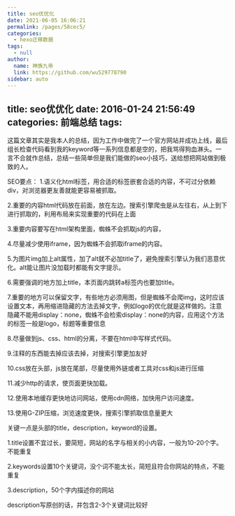 ```yaml
---
title: seo优优化
date: 2021-06-05 16:06:21
permalink: /pages/58cec5/
categories: 
  - hexo迁移数据
tags: 
  - null
author: 
  name: 神族九帝
  link: https://github.com/wu529778790
sidebar: auto
---
```

title: seo优优化
date: 2016-01-24 21:56:49
categories: 前端总结
tags:
---


这篇文章其实是我本人的总结，因为工作中做完了一个官方网站并成功上线，最后组长检查代码看到我的keyword等一系列信息都是空的，把我骂得狗血淋头。一言不合就作总结，总结一些简单但是我们能做的seo小技巧，送给想把网站做到极致的人。
<!-- more -->



SEO要点：
1.语义化html标签，用合适的标签嵌套合适的内容，不可过分依赖div，对浏览器更友善就能更容易被抓取。


2.重要的内容html代码放在前面，放在左边。搜索引擎爬虫是从左往右，从上到下进行抓取的，利用布局来实现重要的代码在上面


3.重要内容要写在html架构里面，蜘蛛不会抓取js的内容，


4.尽量减少使用iframe，因为蜘蛛不会抓取iframe的内容。


5.为图片img加上alt属性，加了alt就不必加title了，避免搜索引擎认为我们恶意优化。alt能让图片没加载时都能有文字提示。


6.需要强调的地方加上title，本页面内跳转a标签内也要加title。


7.重要的地方可以保留文字，有些地方必须用图，但是蜘蛛不会爬img，这时应该设置文本，再用缩进隐藏的方法去掉文字，例如logo的优化就是这样做的。注意隐藏不能用display：none，蜘蛛不会检索display：none的内容，应用这个方法的标签一般是logo，标题等重要信息


8.尽量做到js、css、html的分离，不要在html中写样式代码。


9.注释的东西能去掉应该去掉，对搜索引擎更加友好


10.css放在头部，js放在尾部，尽量使用外链或者工具对css和js进行压缩


11.减少http的请求，使页面更快加载。


12.使用本地缓存更快地访问网站，使用cdn网络，加快用户访问速度。


13.使用G-ZIP压缩，浏览速度更快，搜索引擎抓取信息量更大

关键一点是头部的title，description，keyword的设置。


1.title设置不宜过长，要简短，网站的名字与相关的小内容，一般为10-20个字。不能重复


2.keywords设置10个关键词，没个词不能太长，简短且符合你网站的特点，不能重复


3.description，50个字内描述你的网站

description写原创的话，并包含2-3个关键词比较好